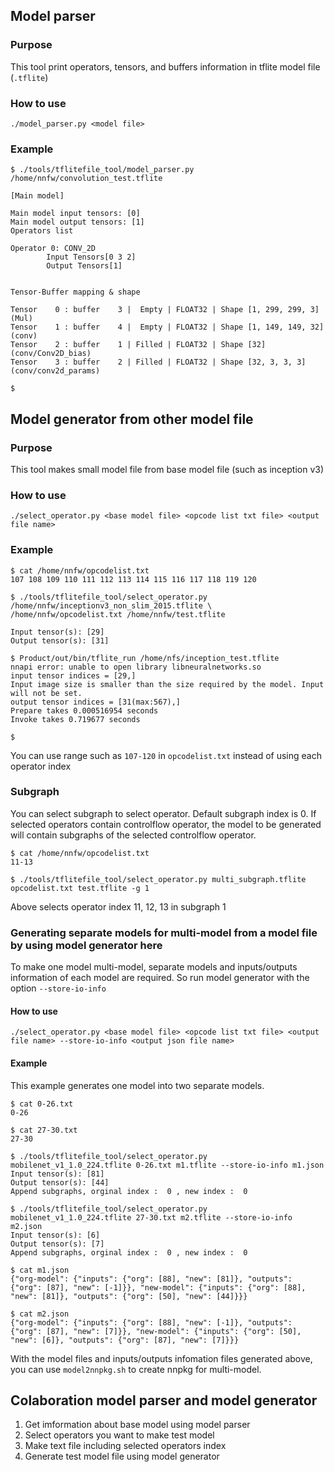 ## Model parser

### Purpose

This tool print operators, tensors, and buffers information in tflite model file (`.tflite`)

### How to use

```
./model_parser.py <model file>
```

### Example

```
$ ./tools/tflitefile_tool/model_parser.py /home/nnfw/convolution_test.tflite

[Main model]

Main model input tensors: [0]
Main model output tensors: [1]
Operators list

Operator 0: CONV_2D
        Input Tensors[0 3 2]
        Output Tensors[1]


Tensor-Buffer mapping & shape

Tensor    0 : buffer    3 |  Empty | FLOAT32 | Shape [1, 299, 299, 3] (Mul)
Tensor    1 : buffer    4 |  Empty | FLOAT32 | Shape [1, 149, 149, 32] (conv)
Tensor    2 : buffer    1 | Filled | FLOAT32 | Shape [32] (conv/Conv2D_bias)
Tensor    3 : buffer    2 | Filled | FLOAT32 | Shape [32, 3, 3, 3] (conv/conv2d_params)

$
```

## Model generator from other model file

### Purpose

This tool makes small model file from base model file (such as inception v3)

### How to use

```
./select_operator.py <base model file> <opcode list txt file> <output file name>
```

### Example

```
$ cat /home/nnfw/opcodelist.txt
107 108 109 110 111 112 113 114 115 116 117 118 119 120

$ ./tools/tflitefile_tool/select_operator.py /home/nnfw/inceptionv3_non_slim_2015.tflite \
/home/nnfw/opcodelist.txt /home/nnfw/test.tflite

Input tensor(s): [29]
Output tensor(s): [31]

$ Product/out/bin/tflite_run /home/nfs/inception_test.tflite
nnapi error: unable to open library libneuralnetworks.so
input tensor indices = [29,]
Input image size is smaller than the size required by the model. Input will not be set.
output tensor indices = [31(max:567),]
Prepare takes 0.000516954 seconds
Invoke takes 0.719677 seconds

$
```

You can use range such as `107-120` in `opcodelist.txt` instead of using each operator index

### Subgraph

You can select subgraph to select operator. Default subgraph index is 0.
If selected operators contain controlflow operator, the model to be generated will contain subgraphs of the selected controlflow operator.

```
$ cat /home/nnfw/opcodelist.txt
11-13

$ ./tools/tflitefile_tool/select_operator.py multi_subgraph.tflite
opcodelist.txt test.tflite -g 1
```

Above selects operator index 11, 12, 13 in subgraph 1

### Generating separate models for multi-model from a model file by using model generator here

To make one model multi-model, separate models and inputs/outputs information of each model are required.
So run model generator with the option `--store-io-info`

#### How to use

```
./select_operator.py <base model file> <opcode list txt file> <output file name> --store-io-info <output json file name>
```

#### Example

This example generates one model into two separate models.

```
$ cat 0-26.txt
0-26

$ cat 27-30.txt
27-30

$ ./tools/tflitefile_tool/select_operator.py mobilenet_v1_1.0_224.tflite 0-26.txt m1.tflite --store-io-info m1.json
Input tensor(s): [81]
Output tensor(s): [44]
Append subgraphs, orginal index :  0 , new index :  0

$ ./tools/tflitefile_tool/select_operator.py mobilenet_v1_1.0_224.tflite 27-30.txt m2.tflite --store-io-info m2.json
Input tensor(s): [6]
Output tensor(s): [7]
Append subgraphs, orginal index :  0 , new index :  0

$ cat m1.json
{"org-model": {"inputs": {"org": [88], "new": [81]}, "outputs": {"org": [87], "new": [-1]}}, "new-model": {"inputs": {"org": [88], "new": [81]}, "outputs": {"org": [50], "new": [44]}}}

$ cat m2.json
{"org-model": {"inputs": {"org": [88], "new": [-1]}, "outputs": {"org": [87], "new": [7]}}, "new-model": {"inputs": {"org": [50], "new": [6]}, "outputs": {"org": [87], "new": [7]}}}

```

With the model files and inputs/outputs infomation files generated above, you can use `model2nnpkg.sh` to create nnpkg for multi-model.

## Colaboration model parser and model generator

1. Get imformation about base model using model parser
2. Select operators you want to make test model
3. Make text file including selected operators index
4. Generate test model file using model generator
